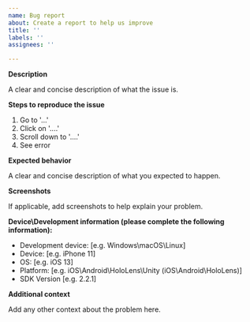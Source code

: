 ```yaml
---
name: Bug report
about: Create a report to help us improve
title: ''
labels: ''
assignees: ''

---
```


**Description**

A clear and concise description of what the issue is.

**Steps to reproduce the issue**

1. Go to '...'
2. Click on '....'
3. Scroll down to '....'
4. See error

**Expected behavior**

A clear and concise description of what you expected to happen.

**Screenshots**

If applicable, add screenshots to help explain your problem.

**Device\Development information (please complete the following information):**

 - Development device: [e.g. Windows\macOS\Linux]
 - Device: [e.g. iPhone 11]
 - OS: [e.g. iOS 13]
 - Platform: [e.g. iOS\Android\HoloLens\Unity (iOS\Android\HoloLens)]
 - SDK Version [e.g. 2.2.1]

**Additional context**

Add any other context about the problem here.
